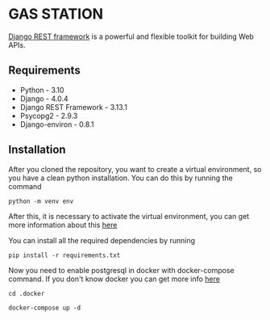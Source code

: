 # GAS STATION

[Django REST framework](http://www.django-rest-framework.org/) is a powerful and flexible toolkit for building Web APIs.

## Requirements

- Python - 3.10
- Django - 4.0.4
- Django REST Framework - 3.13.1
- Psycopg2 - 2.9.3
- Django-environ - 0.8.1

## Installation

After you cloned the repository, you want to create a virtual environment, so you have a clean python installation.
You can do this by running the command

```
python -m venv env
```

After this, it is necessary to activate the virtual environment, you can get more information about this [here](https://docs.python.org/3/tutorial/venv.html)

You can install all the required dependencies by running

```
pip install -r requirements.txt
```

Now you need to enable postgresql in docker with docker-compose command. If you don't know docker you
can get more info [here](https://docs.docker.com/)

```
cd .docker

docker-compose up -d
```
